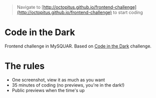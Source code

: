 > Navigate to [http://octopitus.github.io/frontend-challenge](http://octopitus.github.io/frontend-challenge) to start coding

# Code in the Dark
Frontend challenge in MySQUAR. Based on [Code in the Dark](http://codeinthedark.com/) challenge.

# The rules
- One screenshot, view it as much as you want
- 35 minutes of coding (no previews, you're in the dark!)
- Public previews when the time's up
